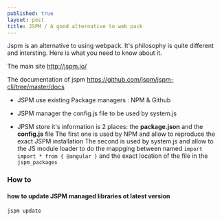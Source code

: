 ```yaml
---
published: true
layout: post
title: JSPM / A good alternative to web pack
---
```

Jspm is an alternative to using webpack. It's philosophy is quite different and intersting. Here is what you need to know about it. 

The main site 
http://jspm.io/

The documentation of  jspm
https://github.com/jspm/jspm-cli/tree/master/docs

* JSPM use existing Package managers : NPM & Github 

* JSPM manager the config.js file to be used by system.js 

* JPSM store it's information is 2 places: the **package.json** and the **config.js** file 
The first one is used by NPM and allow to reproduce the exact JSPM installation 
The second is used by system.js and allow to the JS module  loader to do the mappging between named ```import  import * from { @angular }```
and the exact location of the file in the `jspm_packages`

### How to 

#### how to update JSPM managed libraries ot latest version 

````jspm update````
